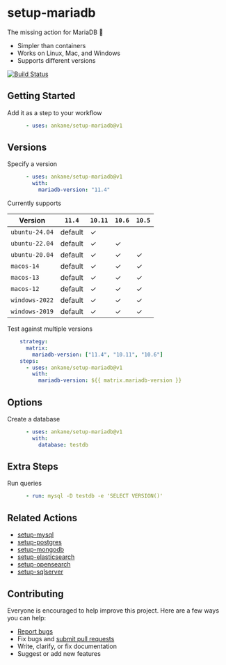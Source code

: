 # setup-mariadb

The missing action for MariaDB :tada:

- Simpler than containers
- Works on Linux, Mac, and Windows
- Supports different versions

[![Build Status](https://github.com/ankane/setup-mariadb/actions/workflows/build.yml/badge.svg)](https://github.com/ankane/setup-mariadb/actions)

## Getting Started

Add it as a step to your workflow

```yml
      - uses: ankane/setup-mariadb@v1
```

## Versions

Specify a version

```yml
      - uses: ankane/setup-mariadb@v1
        with:
          mariadb-version: "11.4"
```

Currently supports

Version | `11.4` | `10.11` | `10.6` | `10.5`
--- | --- | --- | --- | ---
`ubuntu-24.04` | default | ✓ | |
`ubuntu-22.04` | default | ✓ | ✓ |
`ubuntu-20.04` | default | ✓ | ✓ | ✓
`macos-14` | default | ✓ | ✓ | ✓
`macos-13` | default | ✓ | ✓ | ✓
`macos-12` | default | ✓ | ✓ | ✓
`windows-2022` | default | ✓ | ✓ | ✓
`windows-2019` | default | ✓ | ✓ | ✓

Test against multiple versions

```yml
    strategy:
      matrix:
        mariadb-version: ["11.4", "10.11", "10.6"]
    steps:
      - uses: ankane/setup-mariadb@v1
        with:
          mariadb-version: ${{ matrix.mariadb-version }}
```

## Options

Create a database

```yml
      - uses: ankane/setup-mariadb@v1
        with:
          database: testdb
```

## Extra Steps

Run queries

```yml
      - run: mysql -D testdb -e 'SELECT VERSION()'
```

## Related Actions

- [setup-mysql](https://github.com/ankane/setup-mysql)
- [setup-postgres](https://github.com/ankane/setup-postgres)
- [setup-mongodb](https://github.com/ankane/setup-mongodb)
- [setup-elasticsearch](https://github.com/ankane/setup-elasticsearch)
- [setup-opensearch](https://github.com/ankane/setup-opensearch)
- [setup-sqlserver](https://github.com/ankane/setup-sqlserver)

## Contributing

Everyone is encouraged to help improve this project. Here are a few ways you can help:

- [Report bugs](https://github.com/ankane/setup-mariadb/issues)
- Fix bugs and [submit pull requests](https://github.com/ankane/setup-mariadb/pulls)
- Write, clarify, or fix documentation
- Suggest or add new features

